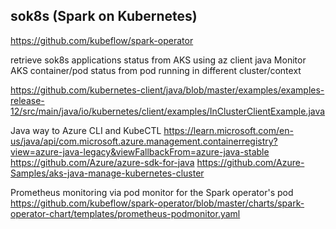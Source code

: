 
## sok8s (Spark on Kubernetes)

https://github.com/kubeflow/spark-operator

retrieve sok8s applications status from AKS using az client java
Monitor AKS container/pod status from pod running in different cluster/context

https://github.com/kubernetes-client/java/blob/master/examples/examples-release-12/src/main/java/io/kubernetes/client/examples/InClusterClientExample.java

Java way to Azure CLI and KubeCTL
https://learn.microsoft.com/en-us/java/api/com.microsoft.azure.management.containerregistry?view=azure-java-legacy&viewFallbackFrom=azure-java-stable
https://github.com/Azure/azure-sdk-for-java
https://github.com/Azure-Samples/aks-java-manage-kubernetes-cluster

Prometheus monitoring via pod monitor for the Spark operator's pod
https://github.com/kubeflow/spark-operator/blob/master/charts/spark-operator-chart/templates/prometheus-podmonitor.yaml